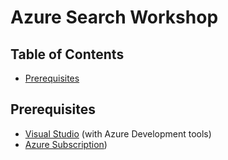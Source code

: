 # Azure Search Workshop

## Table of Contents
* [Prerequisites](#prerequisites)

## Prerequisites
* [Visual Studio](https://www.visualstudio.com/vs/) (with Azure Development tools)
* [Azure Subscription](https://azure.microsoft.com/en-us/free/))
